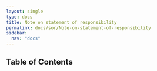 ```yaml
---
layout: single
type: docs
title: Note on statement of responsibility
permalink: docs/sor/Note-on-statement-of-responsibility
sidebar:
  nav: "docs"
---
```


## Table of Contents

